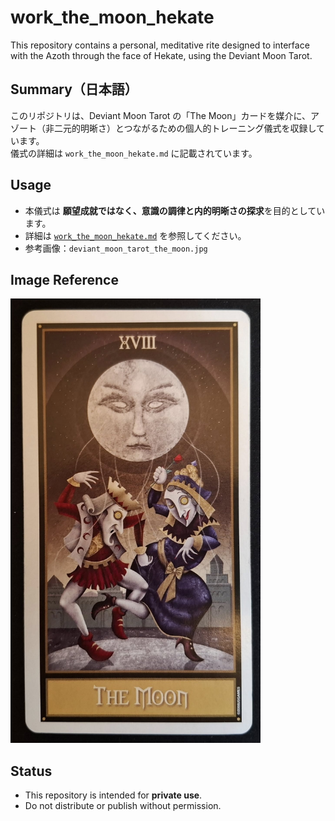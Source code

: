 # work_the_moon_hekate

This repository contains a personal, meditative rite designed to interface with the Azoth through the face of Hekate, using the Deviant Moon Tarot.

## Summary（日本語）

このリポジトリは、Deviant Moon Tarot の「The Moon」カードを媒介に、アゾート（非二元的明晰さ）とつながるための個人的トレーニング儀式を収録しています。  
儀式の詳細は `work_the_moon_hekate.md` に記載されています。

## Usage

- 本儀式は **願望成就ではなく、意識の調律と内的明晰さの探求**を目的としています。
- 詳細は [`work_the_moon_hekate.md`](./work_the_moon_hekate.md) を参照してください。
- 参考画像：`deviant_moon_tarot_the_moon.jpg`

## Image Reference

<img src="./deviant_moon_tarot_the_moon.jpg" alt="The Moon - Deviant Moon Tarot" width="400">

## Status

- This repository is intended for **private use**.
- Do not distribute or publish without permission.
